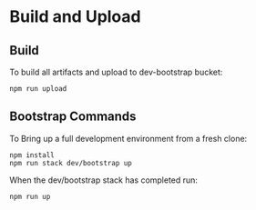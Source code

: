 # Build and Upload

## Build

To build all artifacts and upload to dev-bootstrap bucket:

```shell
npm run upload  
```

## Bootstrap Commands

To Bring up a full development environment from a fresh clone:

```shell
npm install  
npm run stack dev/bootstrap up     
```

When the dev/bootstrap stack has completed run:

```shell
npm run up   
```
